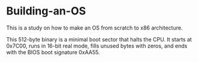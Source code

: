 # Building-an-OS
This is a study on how to make an OS from scratch to x86 architecture.

This 512-byte binary is a minimal boot sector that halts the CPU.
It starts at 0x7C00, runs in 16-bit real mode, fills unused bytes with zeros, and ends with the BIOS boot signature 0xAA55.
